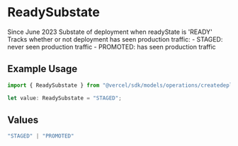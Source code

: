 # ReadySubstate

Since June 2023 Substate of deployment when readyState is 'READY' Tracks whether or not deployment has seen production traffic: - STAGED: never seen production traffic - PROMOTED: has seen production traffic

## Example Usage

```typescript
import { ReadySubstate } from "@vercel/sdk/models/operations/createdeployment.js";

let value: ReadySubstate = "STAGED";
```

## Values

```typescript
"STAGED" | "PROMOTED"
```